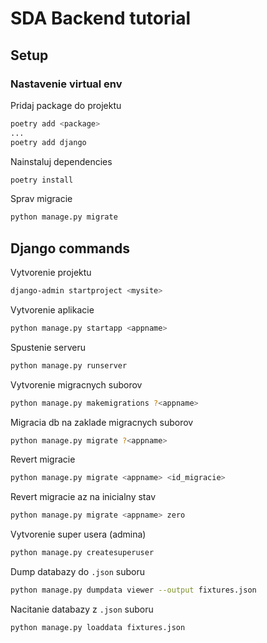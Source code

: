 # SDA Backend tutorial

## Setup

### Nastavenie virtual env

Pridaj package do projektu
```bash
poetry add <package>
...
poetry add django
```

Nainstaluj dependencies
```bash
poetry install
```

Sprav migracie
```bash
python manage.py migrate
```

## Django commands

Vytvorenie projektu
```bash
django-admin startproject <mysite>
```

Vytvorenie aplikacie
```bash
python manage.py startapp <appname>
```

Spustenie serveru
```bash
python manage.py runserver
```

Vytvorenie migracnych suborov
```bash
python manage.py makemigrations ?<appname>
```

Migracia db na zaklade migracnych suborov
```bash
python manage.py migrate ?<appname>
```

Revert migracie
```bash
python manage.py migrate <appname> <id_migracie>
```

Revert migracie az na inicialny stav
```bash
python manage.py migrate <appname> zero
```

Vytvorenie super usera (admina)
```bash
python manage.py createsuperuser
```

Dump databazy do `.json` suboru
```bash
python manage.py dumpdata viewer --output fixtures.json
```

Nacitanie databazy z `.json` suboru
```bash
python manage.py loaddata fixtures.json
```
